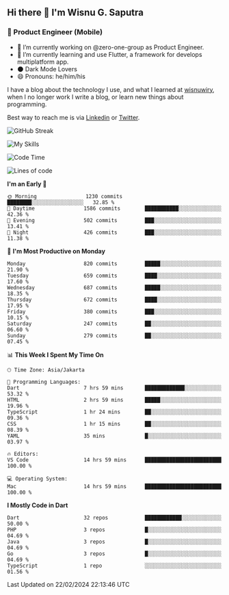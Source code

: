 ## Hi there 👋 I'm Wisnu G. Saputra

### :mobile_phone_off: Product Engineer (Mobile)

- 🔭 I’m currently working on @zero-one-group as Product Engineer.
- 🌱 I’m currently learning and use Flutter, a framework for develops multiplatform app.
- 🌑 Dark Mode Lovers
- 😄 Pronouns: he/him/his

I have a blog about the technology I use, and what I learned at [wisnuwiry](https://wisnuwiry.space/), when I no longer work I write a blog, or learn new things about programming.

Best way to reach me is via [Linkedin](https://www.linkedin.com/in/wisnu-saputra/) or [Twitter](https://twitter.com/wisnuwiry).

![GitHub Streak](https://streak-stats.demolab.com?user=wisnuwiry&theme=dark&hide_border=true)

![My Skills](https://skillicons.dev/icons?i=dart,flutter,kotlin,swift,go,js,css,neovim,git,linux&perline=5)

<!--START_SECTION:waka-->
![Code Time](http://img.shields.io/badge/Code%20Time-1%2C083%20hrs%204%20mins-blue)

![Lines of code](https://img.shields.io/badge/From%20Hello%20World%20I%27ve%20Written-4.4%20million%20lines%20of%20code-blue)

**I'm an Early 🐤** 

```text
🌞 Morning                1230 commits        ████████░░░░░░░░░░░░░░░░░   32.85 % 
🌆 Daytime                1586 commits        ███████████░░░░░░░░░░░░░░   42.36 % 
🌃 Evening                502 commits         ███░░░░░░░░░░░░░░░░░░░░░░   13.41 % 
🌙 Night                  426 commits         ███░░░░░░░░░░░░░░░░░░░░░░   11.38 % 
```
📅 **I'm Most Productive on Monday** 

```text
Monday                   820 commits         █████░░░░░░░░░░░░░░░░░░░░   21.90 % 
Tuesday                  659 commits         ████░░░░░░░░░░░░░░░░░░░░░   17.60 % 
Wednesday                687 commits         █████░░░░░░░░░░░░░░░░░░░░   18.35 % 
Thursday                 672 commits         ████░░░░░░░░░░░░░░░░░░░░░   17.95 % 
Friday                   380 commits         ███░░░░░░░░░░░░░░░░░░░░░░   10.15 % 
Saturday                 247 commits         ██░░░░░░░░░░░░░░░░░░░░░░░   06.60 % 
Sunday                   279 commits         ██░░░░░░░░░░░░░░░░░░░░░░░   07.45 % 
```


📊 **This Week I Spent My Time On** 

```text
🕑︎ Time Zone: Asia/Jakarta

💬 Programming Languages: 
Dart                     7 hrs 59 mins       █████████████░░░░░░░░░░░░   53.32 % 
HTML                     2 hrs 59 mins       █████░░░░░░░░░░░░░░░░░░░░   19.96 % 
TypeScript               1 hr 24 mins        ██░░░░░░░░░░░░░░░░░░░░░░░   09.36 % 
CSS                      1 hr 15 mins        ██░░░░░░░░░░░░░░░░░░░░░░░   08.39 % 
YAML                     35 mins             █░░░░░░░░░░░░░░░░░░░░░░░░   03.97 % 

🔥 Editors: 
VS Code                  14 hrs 59 mins      █████████████████████████   100.00 % 

💻 Operating System: 
Mac                      14 hrs 59 mins      █████████████████████████   100.00 % 
```

**I Mostly Code in Dart** 

```text
Dart                     32 repos            ████████████░░░░░░░░░░░░░   50.00 % 
PHP                      3 repos             █░░░░░░░░░░░░░░░░░░░░░░░░   04.69 % 
Java                     3 repos             █░░░░░░░░░░░░░░░░░░░░░░░░   04.69 % 
Go                       3 repos             █░░░░░░░░░░░░░░░░░░░░░░░░   04.69 % 
TypeScript               1 repo              ░░░░░░░░░░░░░░░░░░░░░░░░░   01.56 % 
```




 Last Updated on 22/02/2024 22:13:46 UTC
<!--END_SECTION:waka-->
